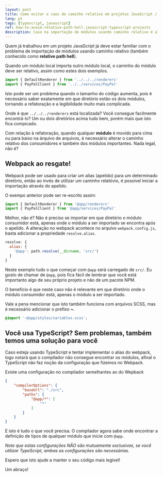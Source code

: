 ```yaml
---
layout: post
title: Como evitar o caos de caminho relativo em projetos JavaScript / TypeScript
lang: pt
tags: [typescript, javascript]
ref: how-to-avoid-relative-path-hell-javascript-typescript-projects
description: Caso na importação de módulos usando caminho relativo é algo bem comum em grandes projetos JavaScript/TypeScript. Aprenda aqui como usar Webpack para resolver este problema.
---
```


Quem já trabalhou em um projeto JavaScript já deve estar familiar com o problema de importação de módulos usando caminho relativo (também conhecido como **relative path hell**).

Quando um módulo local importa outro módulo local, o caminho do módulo deve ser relativo, assim como estes dois exemplos.

```typescript
import { DefaultRenderer } from '../../../renderers'
import { PayPalClient } from '../../services/PayPal'
```

Isto pode ser um problema quando o tamanho do código aumenta, pois é necessário saber exatamente em que diretório estão os dois módulos, tornando a refatoração e a legibilidade muito mais complicada.

Onde é que `../../../renderers` está localizada? Você consegue facilmente encontrá-lo? Um ou dois diretórios acima tudo bem, porém mais que isto fica compicado.

Com relação à refatoração, quando qualquer **módulo** é movido para cima ou para baixo na árquivo de arquivos, é necessário alterar o caminho relativo dos consumidores e também dos módulos importantes. Nada legal, não é?

## Webpack ao resgate!

Webpack pode ser usado para criar um alias (apelido) para um determinado diretório, então ao invés de utilizar um caminho relatóvio, é possível iniciar a importação através do apelido.

O exempo anterior pode ser re-escrito assim:

```typescript
import { DefaultRenderer } from '@app/renderers'
import { PayPalClient } from '@app/services/PayPal'
```

Melhor, não é? Não é preciso se importar em que diretório o módulo consumidor está, apenas onde o módulo a ser importado se encontra após o apelido. A alteração no webpack acontece no arquivo `webpack.config.js`, basta adicionar a propriedade `resolve.alias`.

```javascript
resolve: {
  alias: {
    '@app': path.resolve(__dirname, 'src/')
  }
}
```

Neste exemplo tudo o que começar com `@app` será carregado de `src/`. Eu gosto de chamar de `@app`, pois fica fácil de lembrar que você está importanto algo de seu próprio projeto e não de um pacote NPM.

O benefício é que neste caso não é relevante em que diretório onde o módulo consumidor está, apenas o módulo a ser importado.

Vale a pena mencionar que isto também funciona com arquivos SCSS, mas é necessário adicionar o prefixo **~**.

```scss
@import '~@app/styles/variables.scss';
```

## Você usa TypeScript? Sem problemas, também temos uma solução para você

Caso esteja usando TypeScript e tentar implementar o alias do webpack, logo notará que o compilador não consegue encontrar os módulos, afinal o TypeScript não faz noção da configuração que fizemos no Webpack.

Existe uma configuração no compilador semelhantes ao do Wepback

```json
{
    "compilerOptions": {
        "baseUrl": "./src",
        "paths": {
            "@app/*": [
                "*"
            ]
        }
    }
}
```

E isto é tudo o que você precisa. O compilador agora sabe onde encontrar a definição de tipos de qualquer módulo que inicie com `@app`.

*Note que estas configurações NÃO são mutuamente exclusivas, se você utilizar TypeScript, ambas as configurações são necessárias.*

Espero que isto ajude a manter o seu código mais legível!

Um abraço!